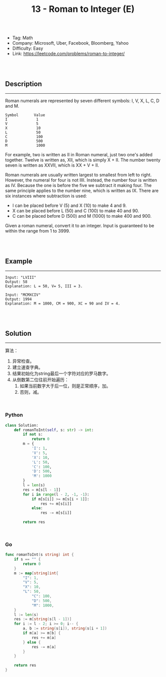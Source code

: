 # <center>13 - Roman to Integer (E)</center> 



<br></br>

* Tag: Math
* Company: Microsoft, Uber, Facebook, Bloomberg, Yahoo
* Difficulty: Easy
* Link: https://leetcode.com/problems/roman-to-integer/

<br></br>



## Description
----
Roman numerals are represented by seven different symbols: I, V, X, L, C, D and M.

```
Symbol       Value
I             1
V             5
X             10
L             50
C             100
D             500
M             1000
```

For example, two is written as II in Roman numeral, just two one's added together. Twelve is written as, XII, which is simply X + II. The number twenty seven is written as XXVII, which is XX + V + II.

Roman numerals are usually written largest to smallest from left to right. However, the numeral for four is not IIII. Instead, the number four is written as IV. Because the one is before the five we subtract it making four. The same principle applies to the number nine, which is written as IX. There are six instances where subtraction is used:

- I can be placed before V (5) and X (10) to make 4 and 9. 
- X can be placed before L (50) and C (100) to make 40 and 90. 
- C can be placed before D (500) and M (1000) to make 400 and 900.

Given a roman numeral, convert it to an integer. Input is guaranteed to be within the range from 1 to 3999.

<br></br>



## Example
----
```
Input: "LVIII"
Output: 58
Explanation: L = 50, V= 5, III = 3.
```

```
Input: "MCMXCIV"
Output: 1994
Explanation: M = 1000, CM = 900, XC = 90 and IV = 4.
```

<br></br>



## Solution
----
算法：
1. 异常检查。
2. 建立速查字典。
3. 结果初始化为string最后一个字符对应的罗马数字。
4. 从倒数第二位往前开始遍历：
    1. 如果当前数字大于后一位，则是正常顺序，加。
    2. 否则，减。

<br>


### Python
```python
class Solution:
    def romanToInt(self, s: str) -> int:
        if not s:
            return 0
        m = {
            'I': 1,
            'V': 5,
            'X': 10,
            'L': 50,
            'C': 100,
            'D': 500,
            'M': 1000
        }
        l = len(s)
        res = m[s[l - 1]]
        for i in range(l - 2, -1, -1):
            if m[s[i]] >= m[s[i + 1]]:
                res += m[s[i]]
            else:
                res -= m[s[i]]
        
        return res
```

<br>


### Go
```go
func romanToInt(s string) int {
    if s == "" {
        return 0
    }
    m := map[string]int{
        "I": 1,
        "V": 5, 
        "X": 10,
        "L": 50,
            "C": 100,
            "D": 500,
            "M": 1000,
    }
    l := len(s)
    res := m[string(s[l - 1])]
    for i := l - 2; i >= 0; i-- {
        a, b := string(s[i]), string(s[i + 1])
        if m[a] >= m[b] {
            res += m[a]
        } else {
            res -= m[a]
        }
    }
    
    return res
}
```